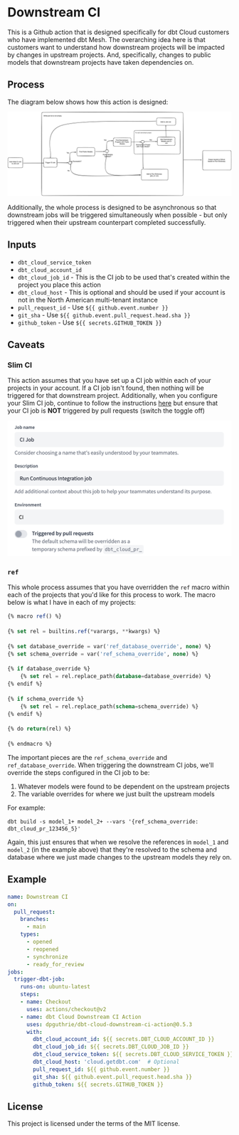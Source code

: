 # Downstream CI

This is a Github action that is designed specifically for dbt Cloud customers who have implemented dbt Mesh.  The overarching idea here is that customers want to understand how downstream projects will be impacted by changes in upstream projects.  And, specifically, changes to public models that downstream projects have taken dependencies on.

## Process

The diagram below shows how this action is designed:

![Downstream CI Process](assets/downstream_ci_process.png)

Additionally, the whole process is designed to be asynchronous so that downstream jobs will be triggered simultaneously when possible - but only triggered when their upstream counterpart completed successfully.

## Inputs

- `dbt_cloud_service_token`
- `dbt_cloud_account_id`
- `dbt_cloud_job_id` - This is the CI job to be used that's created within the project you place this action
- `dbt_cloud_host` - This is optional and should be used if your account is not in the North American multi-tenant instance
- `pull_request_id` - Use `${{ github.event.number }}`
- `git_sha` - Use `${{ github.event.pull_request.head.sha }}`
- `github_token` - Use `${{ secrets.GITHUB_TOKEN }}`

## Caveats

### Slim CI

This action assumes that you have set up a CI job within each of your projects in your account.  If a CI job isn't found, then nothing will be triggered for that downstream project.  Additionally, when you configure your Slim CI job, continue to follow the instructions [here](https://docs.getdbt.com/docs/deploy/ci-jobs#set-up-ci-jobs) but ensure that your CI job is **NOT** triggered by pull requests (switch the toggle off)

![CI Job](assets/ci_job.png)

### `ref`

This whole process assumes that you have overridden the `ref` macro within each of the projects that you'd like for this process to work.  The macro below is what I have in each of my projects:

```sql
{% macro ref() %}

{% set rel = builtins.ref(*varargs, **kwargs) %}

{% set database_override = var('ref_database_override', none) %}
{% set schema_override = var('ref_schema_override', none) %}

{% if database_override %}
    {% set rel = rel.replace_path(database=database_override) %}
{% endif %}

{% if schema_override %}
    {% set rel = rel.replace_path(schema=schema_override) %}
{% endif %}

{% do return(rel) %}

{% endmacro %}
```

The important pieces are the `ref_schema_override` and `ref_database_override`.  When triggering the downstream CI jobs, we'll override the steps configured in the CI job to be:

1. Whatever models were found to be dependent on the upstream projects
2. The variable overrides for where we just built the upstream models

For example:

```
dbt build -s model_1+ model_2+ --vars '{ref_schema_override: dbt_cloud_pr_123456_5}'
```

Again, this just ensures that when we resolve the references in `model_1` and `model_2` (in the example above) that they're resolved to the schema and database where we just made changes to the upstream models they rely on.

## Example

```yaml
name: Downstream CI
on:
  pull_request:
    branches:
      - main
    types:
      - opened
      - reopened
      - synchronize
      - ready_for_review
jobs:
  trigger-dbt-job:
    runs-on: ubuntu-latest
    steps:
    - name: Checkout
      uses: actions/checkout@v2
    - name: dbt Cloud Downstream CI Action
      uses: dpguthrie/dbt-cloud-downstream-ci-action@0.5.3
      with:
        dbt_cloud_account_id: ${{ secrets.DBT_CLOUD_ACCOUNT_ID }}
        dbt_cloud_job_id: ${{ secrets.DBT_CLOUD_JOB_ID }}
        dbt_cloud_service_token: ${{ secrets.DBT_CLOUD_SERVICE_TOKEN }}
        dbt_cloud_host: 'cloud.getdbt.com'  # Optional
        pull_request_id: ${{ github.event.number }}
        git_sha: ${{ github.event.pull_request.head.sha }}
        github_token: ${{ secrets.GITHUB_TOKEN }}
```

## License

This project is licensed under the terms of the MIT license.
